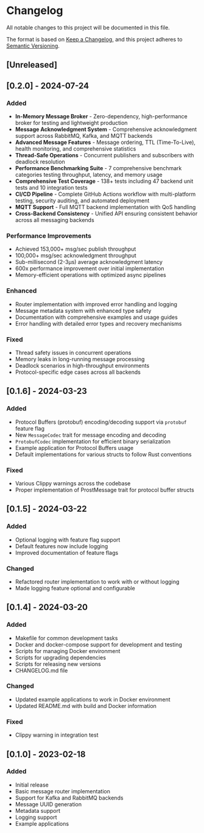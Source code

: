 # Changelog

All notable changes to this project will be documented in this file.

The format is based on [Keep a Changelog](https://keepachangelog.com/en/1.0.0/),
and this project adheres to [Semantic Versioning](https://semver.org/spec/v2.0.0.html).

## [Unreleased]

## [0.2.0] - 2024-07-24

### Added
- **In-Memory Message Broker** - Zero-dependency, high-performance broker for testing and lightweight production
- **Message Acknowledgment System** - Comprehensive acknowledgment support across RabbitMQ, Kafka, and MQTT backends
- **Advanced Message Features** - Message ordering, TTL (Time-To-Live), health monitoring, and comprehensive statistics
- **Thread-Safe Operations** - Concurrent publishers and subscribers with deadlock resolution
- **Performance Benchmarking Suite** - 7 comprehensive benchmark categories testing throughput, latency, and memory usage
- **Comprehensive Test Coverage** - 138+ tests including 47 backend unit tests and 10 integration tests
- **CI/CD Pipeline** - Complete GitHub Actions workflow with multi-platform testing, security auditing, and automated deployment
- **MQTT Support** - Full MQTT backend implementation with QoS handling
- **Cross-Backend Consistency** - Unified API ensuring consistent behavior across all messaging backends

### Performance Improvements
- Achieved 153,000+ msg/sec publish throughput
- 100,000+ msg/sec acknowledgment throughput  
- Sub-millisecond (2-3µs) average acknowledgment latency
- 600x performance improvement over initial implementation
- Memory-efficient operations with optimized async pipelines

### Enhanced
- Router implementation with improved error handling and logging
- Message metadata system with enhanced type safety
- Documentation with comprehensive examples and usage guides
- Error handling with detailed error types and recovery mechanisms

### Fixed
- Thread safety issues in concurrent operations
- Memory leaks in long-running message processing
- Deadlock scenarios in high-throughput environments
- Protocol-specific edge cases across all backends

## [0.1.6] - 2024-03-23

### Added
- Protocol Buffers (protobuf) encoding/decoding support via `protobuf` feature flag
- New `MessageCodec` trait for message encoding and decoding 
- `ProtobufCodec` implementation for efficient binary serialization
- Example application for Protocol Buffers usage
- Default implementations for various structs to follow Rust conventions

### Fixed
- Various Clippy warnings across the codebase
- Proper implementation of ProstMessage trait for protocol buffer structs

## [0.1.5] - 2024-03-22

### Added
- Optional logging with feature flag support
- Default features now include logging
- Improved documentation of feature flags

### Changed
- Refactored router implementation to work with or without logging
- Made logging feature optional and configurable

## [0.1.4] - 2024-03-20

### Added
- Makefile for common development tasks
- Docker and docker-compose support for development and testing
- Scripts for managing Docker environment
- Scripts for upgrading dependencies
- Scripts for releasing new versions
- CHANGELOG.md file

### Changed
- Updated example applications to work in Docker environment
- Updated README.md with build and Docker information

### Fixed
- Clippy warning in integration test

## [0.1.0] - 2023-02-18

### Added
- Initial release
- Basic message router implementation
- Support for Kafka and RabbitMQ backends
- Message UUID generation
- Metadata support
- Logging support
- Example applications
